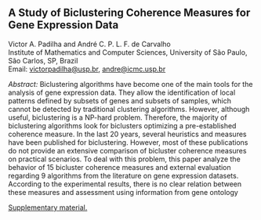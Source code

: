 ## A Study of Biclustering Coherence Measures for Gene Expression Data

Victor A. Padilha and André C. P. L. F. de Carvalho  
Institute of Mathematics and Computer Sciences, University of São Paulo, São Carlos, SP, Brazil  
Email: victorpadilha@usp.br, andre@icmc.usp.br  

*Abstract:* Biclustering algorithms have become one of the main tools for the analysis of gene expression data.
They allow the identification of local patterns defined by subsets of genes and subsets of samples, which cannot
be detected by traditional clustering algorithms. However, although useful, biclustering is a NP-hard problem.
Therefore, the majority of biclustering algorithms look for biclusters optimizing a pre-established coherence
measure. In the last 20 years, several heuristics and measures have been published for biclustering. However,
most of these publications do not provide an extensive comparison of bicluster coherence measures on practical
scenarios. To deal with this problem, this paper analyze the behavior of 15 bicluster coherence measures and
external evaluation regarding 9 algorithms from the literature on gene expression datasets. According to the
experimental results, there is no clear relation between these measures and assessment using information from
gene ontology

[Supplementary material.](Bracis_2018_suppl.pdf)
